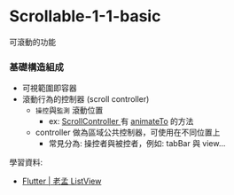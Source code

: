 # Scrollable-1-1-basic

可滾動的功能

### 基礎構造組成

* 可視範圍即容器
* 滾動行為的控制器 (scroll controller)
  *  `操控`與`監測` 滾動位置
     *  ex: [ScrollController ](https://api.flutter.dev/flutter/widgets/ScrollController-class.html) 有 [animateTo](https://api.flutter.dev/flutter/widgets/ScrollController/animateTo.html) 的方法
  *  controller 做為區域公共控制器，可使用在不同位置上
     *  常見分為: 操控者與被控者，例如: tabBar 與 view...


學習資料:
- [Flutter | 老孟 ListView](http://laomengit.com/guide/widgets/ListView.html)
